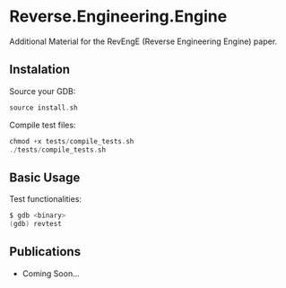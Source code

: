 # Reverse.Engineering.Engine

Additional Material for the RevEngE (Reverse Engineering Engine) paper.

## Instalation

Source your GDB:

```C
source install.sh
```

Compile test files:

```C
chmod +x tests/compile_tests.sh
./tests/compile_tests.sh
```

## Basic Usage

Test functionalities:

```C
$ gdb <binary>
(gdb) revtest
```

## Publications

* Coming Soon...
